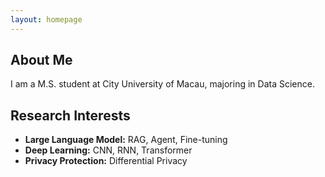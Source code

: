 ```yaml
---
layout: homepage
---
```


## About Me

I am a M.S. student at City University of Macau, majoring in Data Science.

## Research Interests

- **Large Language Model:** RAG, Agent, Fine-tuning
- **Deep Learning:** CNN, RNN, Transformer
- **Privacy Protection:** Differential Privacy

